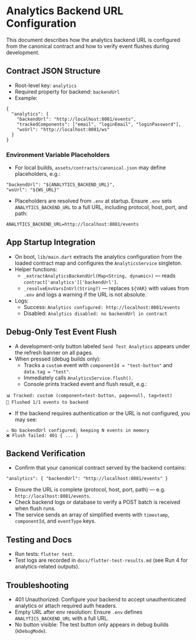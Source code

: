# Analytics Backend URL Configuration

This document describes how the analytics backend URL is configured from the canonical contract and how to verify event flushes during development.

## Contract JSON Structure
- Root-level key: `analytics`
- Required property for backend: `backendUrl`
- Example:
```
{
  "analytics": {
    "backendUrl": "http://localhost:8081/events",
    "trackedComponents": ["email", "loginEmail", "loginPassword"],
    "wsUrl": "http://localhost:8081/ws"
  }
}
```

### Environment Variable Placeholders
- For local builds, `assets/contracts/canonical.json` may define placeholders, e.g.:
```
"backendUrl": "${ANALYTICS_BACKEND_URL}",
"wsUrl": "${WS_URL}"
```
- Placeholders are resolved from `.env` at startup. Ensure `.env` sets `ANALYTICS_BACKEND_URL` to a full URL, including protocol, host, port, and path:
```
ANALYTICS_BACKEND_URL=http://localhost:8081/events
```

## App Startup Integration
- On boot, `lib/main.dart` extracts the analytics configuration from the loaded contract map and configures the `AnalyticsService` singleton.
- Helper functions:
  - `_extractAnalyticsBackendUrl(Map<String, dynamic>)` — reads `contract['analytics']['backendUrl']`.
  - `_resolveEnvVarsInUrl(String?)` — replaces `${VAR}` with values from `.env` and logs a warning if the URL is not absolute.
- Logs:
  - Success: `Analytics configured: http://localhost:8081/events`
  - Disabled: `Analytics disabled: no backendUrl in contract`

## Debug-Only Test Event Flush
- A development-only button labeled `Send Test Analytics` appears under the refresh banner on all pages.
- When pressed (debug builds only):
  - Tracks a `custom` event with `componentId = "test-button"` and `data.tag = "test"`.
  - Immediately calls `AnalyticsService.flush()`.
  - Console prints tracked event and flush result, e.g.:
```
📊 Tracked: custom (component=test-button, page=null, tag=test)
🚀 Flushed 1/1 events to backend
```
- If the backend requires authentication or the URL is not configured, you may see:
```
⚠️ No backendUrl configured; keeping N events in memory
❌ Flush failed: 401 { ... }
```

## Backend Verification
- Confirm that your canonical contract served by the backend contains:
```
"analytics": { "backendUrl": "http://localhost:8081/events" }
```
- Ensure the URL is complete (protocol, host, port, path) — e.g. `http://localhost:8081/events`.
- Check backend logs or database to verify a POST batch is received when flush runs.
- The service sends an array of simplified events with `timestamp`, `componentId`, and `eventType` keys.

## Testing and Docs
- Run tests: `flutter test`.
- Test logs are recorded in `docs/flutter-test-results.md` (see Run 4 for analytics-related outputs).

## Troubleshooting
- 401 Unauthorized: Configure your backend to accept unauthenticated analytics or attach required auth headers.
- Empty URL after env resolution: Ensure `.env` defines `ANALYTICS_BACKEND_URL` with a full URL.
- No button visible: The test button only appears in debug builds (`kDebugMode`).